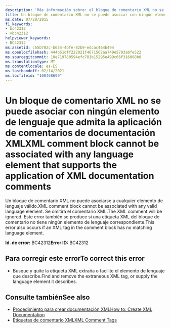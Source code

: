 ```yaml
---
description: 'Más información sobre: el bloque de comentario XML no se puede asociar a ningún elemento de lenguaje que admita la aplicación de comentarios de documentación XML'
title: Un bloque de comentario XML no se puede asociar con ningún elemento de lenguaje que admita la aplicación de comentarios de documentación XML
ms.date: 07/20/2015
f1_keywords:
- bc42312
- vbc42312
helpviewer_keywords:
- BC42312
ms.assetid: c65b702c-b634-4bfe-82b9-edcac464b494
ms.openlocfilehash: 444b51dff222021f4671562aa749e5703abfe522
ms.sourcegitcommit: 10e719780594efc781b15295e499c66f316068b8
ms.translationtype: MT
ms.contentlocale: es-ES
ms.lasthandoff: 02/14/2021
ms.locfileid: "100468699"
---
```

# <a name="xml-comment-block-cannot-be-associated-with-any-language-element-that-supports-the-application-of-xml-documentation-comments"></a><span data-ttu-id="c2c65-103">Un bloque de comentario XML no se puede asociar con ningún elemento de lenguaje que admita la aplicación de comentarios de documentación XML</span><span class="sxs-lookup"><span data-stu-id="c2c65-103">XML comment block cannot be associated with any language element that supports the application of XML documentation comments</span></span>

<span data-ttu-id="c2c65-104">Un bloque de comentario XML no puede asociarse a cualquier elemento de lenguaje válido.</span><span class="sxs-lookup"><span data-stu-id="c2c65-104">XML comment block cannot be associated with any valid language element.</span></span> <span data-ttu-id="c2c65-105">Se omitirá el comentario XML.</span><span class="sxs-lookup"><span data-stu-id="c2c65-105">The XML comment will be ignored.</span></span> <span data-ttu-id="c2c65-106">Este error también se produce si una etiqueta XML del bloque de comentario no tiene ningún elemento de lenguaje correspondiente.</span><span class="sxs-lookup"><span data-stu-id="c2c65-106">This error also occurs if an XML tag in the comment block has no matching language element.</span></span>  
  
 <span data-ttu-id="c2c65-107">**Id. de error:** BC42312</span><span class="sxs-lookup"><span data-stu-id="c2c65-107">**Error ID:** BC42312</span></span>  
  
## <a name="to-correct-this-error"></a><span data-ttu-id="c2c65-108">Para corregir este error</span><span class="sxs-lookup"><span data-stu-id="c2c65-108">To correct this error</span></span>  
  
- <span data-ttu-id="c2c65-109">Busque y quite la etiqueta XML extraña o facilite el elemento de lenguaje que describe.</span><span class="sxs-lookup"><span data-stu-id="c2c65-109">Find and remove the extraneous XML tag, or supply the language element it describes.</span></span>  
  
## <a name="see-also"></a><span data-ttu-id="c2c65-110">Consulte también</span><span class="sxs-lookup"><span data-stu-id="c2c65-110">See also</span></span>

- [<span data-ttu-id="c2c65-111">Procedimiento para crear documentación XML</span><span class="sxs-lookup"><span data-stu-id="c2c65-111">How to: Create XML Documentation</span></span>](../programming-guide/program-structure/how-to-create-xml-documentation.md)
- [<span data-ttu-id="c2c65-112">Etiquetas de comentario XML</span><span class="sxs-lookup"><span data-stu-id="c2c65-112">XML Comment Tags</span></span>](../language-reference/xmldoc/index.md)

